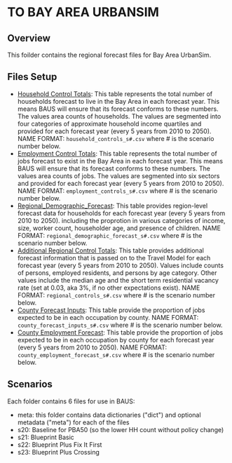 # TO BAY AREA URBANSIM

## Overview
This foilder contains the regional forecast files for Bay Area UrbanSim.

## Files Setup
* [Household Control Totals](https://github.com/BayAreaMetro/bayarea_urbansim/blob/master/data/household_controls.csv): This table represents the total number of households forecast to live in the Bay Area in each forecast year. This means BAUS will ensure that its forecast conforms to these numbers. The values area counts of households. The values are segmented into four categories of approximate household income quartiles and provided for each forecast year (every 5 years from 2010 to 2050). NAME FORMAT: `household_controls_s#.csv` where # is the scenario number below.
* [Employment Control Totals](https://github.com/BayAreaMetro/bayarea_urbansim/blob/master/data/employment_controls.csv): This table represents the total number of jobs forecast to exist in the Bay Area in each forecast year. This means BAUS will ensure that its forecast conforms to these numbers. The values area counts of jobs. The values are segmented into six sectors and provided for each forecast year (every 5 years from 2010 to 2050). NAME FORMAT: `employment_controls_s#.csv` where # is the scenario number below.
* [Regional_Demographic_Forecast](https://github.com/BayAreaMetro/bayarea_urbansim/blob/datatypes_dict/data/regional_demographic_forecast.csv): This table provides region-level forecast data for households for each forecast year (every 5 years from 2010 to 2050). including the proprotion in various categories of income, size, worker count, householder age, and presence of children. NAME FORMAT: `regional_demographic_forecast_s#.csv` where # is the scenario number below.
* [Additional Regional Control Totals](https://github.com/BayAreaMetro/bayarea_urbansim/blob/master/data/regional_controls.csv): This table provides additional forecast information that is passed on to the Travel Model for each forecast year (every 5 years from 2010 to 2050). Values include counts of persons, employed residents, and persons by age category. Other values include the median age and the short term residential vacancy rate (set at 0.03, aka 3%, if no other expectations exist). NAME FORMAT: `regional_controls_s#.csv` where # is the scenario number below.
* [County Forecast Inputs](https://github.com/BayAreaMetro/bayarea_urbansim/blob/master/data/county_forecast_inputs.csv): This table provide the proportion of jobs expected to be in each occupation by county. NAME FORMAT: `county_forecast_inputs_s#.csv` where # is the scenario number below.
* [County Employment Forecast](https://github.com/BayAreaMetro/bayarea_urbansim/blob/master/data/county_employment_forecast.csv): This table provide the proportion of jobs expected to be in each occupation by county for each forecast year (every 5 years from 2010 to 2050). NAME FORMAT: `county_employment_forecast_s#.csv` where # is the scenario number below.


## Scenarios
Each folder contains 6 files for use in BAUS:
* meta: this folder contains data dictionaries ("dict") and optional metadata ("meta") for each of the files
* s20: Baseline for PBA50 (so the lower HH count without policy change)
* s21: Blueprint Basic
* s22: Blueprint Plus Fix It First
* s23: Blueprint Plus Crossing
